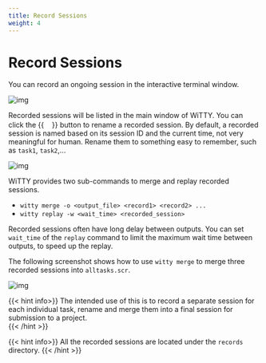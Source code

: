 ```yaml
---
title: Record Sessions
weight: 4
---
```

# Record Sessions

You can record an ongoing session in the interactive terminal window. 

![img](/static/img/interactive.png)

Recorded sessions will be listed in the main window of WiTTY. You can click the {{<img src="/static/img/edit.svg" width="16px">}} button to rename a recorded session. By default, a recorded session is named based on its session ID and the current time, not very meaningful for human. Rename them to something easy to remember, such as `task1`, `task2`,...

![img](/static/img/rename.png)

WiTTY provides two sub-commands to merge and replay recorded sessions. 

   - ```witty merge -o <output_file> <record1> <record2> ...```
   - ```witty replay -w <wait_time> <recorded_session>```
   
Recorded sessions often have long delay between outputs. You can set `wait_time` of the `replay` command to limit the maximum wait time between outputs, to speed up the replay. 

The following screenshot shows how to use ```witty merge``` to merge three recorded sessions into `alltasks.scr`.

![img](/static/img/merge.png)

{{< hint info>}}
The intended use of this is to record a separate session for each individual task, rename and merge them into a final session for submission to a project.  
{{< /hint >}}

{{< hint info>}}
All the recorded sessions are located under the ```records``` directory.
{{< /hint >}}